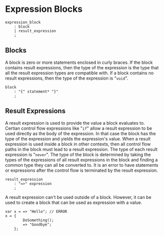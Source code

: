 # Expression Blocks

```grammar
expression_block
    : block
    | result_expression
    ;
```

## Blocks

A block is zero or more statements enclosed in curly braces. If the block contains result expressions, then the type of the expression is the type that all the result expression types are compatible with. If a block contains no result expressions, then the type of the expression is "`void`".

```grammar
block
    : "{" statement* "}"
    ;
```

## Result Expressions

A result expression is used to provide the value a block evaluates to. Certian control flow expressions like "`if`" allow a result expression to be used directly as the body of the expression. In that case the block has the type of the expression and yields the expression's value. When a result expression is used inside a block in other contexts, then all control flow paths in the block must lead to a result expression. The type of each result expression is "`never`". The type of the block is determined by taking the types of the expressions of all result expressions in the block and finding a common type they can all be converted to. It is an error to have statements or expressions after the control flow is terminated by the result expression.

```grammar
result_expression
    : "=>" expression
    ;
```

A result expression can't be used outside of a block. However, it can be used to create a block that can be used as expression with a value.

```azoth
var x = => "Hello"; // ERROR
x = {
        DoSomething();
        => "Goodbye";
    };
```
